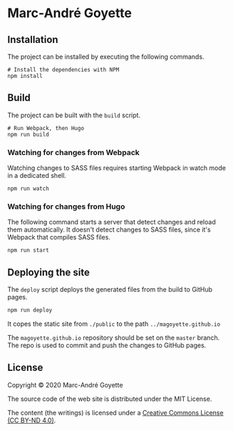 # Marc-André Goyette

## Installation

The project can be installed by executing the following commands.

``` shell
# Install the dependencies with NPM
npm install
```

## Build

The project can be built with the `build` script.

``` shell
# Run Webpack, then Hugo
npm run build
```

### Watching for changes from Webpack

Watching changes to SASS files requires starting Webpack in watch mode in a dedicated shell.

``` shell
npm run watch
```

### Watching for changes from Hugo

The following command starts a server that detect changes and reload them automatically.
It doesn't detect changes to SASS files, since it's Webpack that compiles SASS files.

``` shell
npm run start
```

## Deploying the site

The `deploy` script deploys the generated files from the build to GitHub pages.

```sh
npm run deploy
```

It copes the static site from `./public` to the path `../magoyette.github.io`

The `magoyette.github.io` repository should be set on the `master` branch.
The repo is used to commit and push the changes to GitHub pages.

## License

Copyright © 2020 Marc-André Goyette

The source code of the web site is distributed under the MIT License.

The content (the writings) is licensed under a
[Creative Commons License (CC BY-ND 4.0)](https://creativecommons.org/licenses/by-nd/4.0/).
